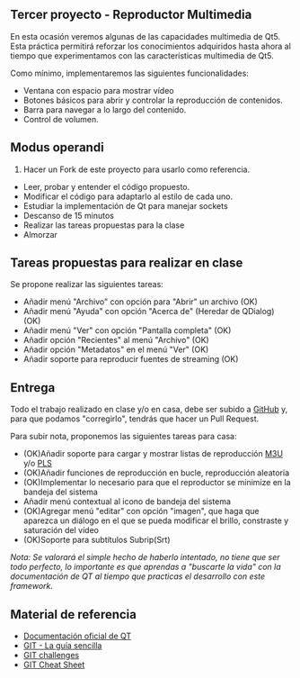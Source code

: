 Tercer proyecto - Reproductor Multimedia 
----

En esta ocasión veremos algunas de las capacidades multimedia de Qt5. Esta práctica permitirá reforzar los conocimientos adquiridos hasta ahora al tiempo que experimentamos con las características multimedia de Qt5.

Como mínimo, implementaremos las siguientes funcionalidades:

* Ventana con espacio para mostrar vídeo
* Botones básicos para abrir y controlar la reproducción de contenidos.
* Barra para navegar a lo largo del contenido.
* Control de volumen.

Modus operandi
----

1. Hacer un Fork de este proyecto para usarlo como referencia.
* Leer, probar y entender el código propuesto.
* Modificar el código para adaptarlo al estilo de cada uno.
* Estudiar la implementación de Qt para manejar sockets
* Descanso de 15 minutos
* Realizar las tareas propuestas para la clase
* Almorzar

Tareas propuestas para realizar en clase
----

Se propone realizar las siguientes tareas:

* Añadir menú "Archivo" con opción para "Abrir" un archivo				(OK)
* Añadir menú "Ayuda" con opción "Acerca de" (Heredar de QDialog)		(OK)
* Añadir menú "Ver" con opción "Pantalla completa"						(OK)
* Añadir opción "Recientes" al menú "Archivo"							(OK)
* Añadir opción "Metadatos" en el menú "Ver"							(OK)
* Añadir soporte para reproducir fuentes de streaming					(OK)

Entrega
----

Todo el trabajo realizado en clase y/o en casa, debe ser subido a [GitHub] y, para que podamos "corregirlo", tendrás que hacer un Pull Request.

Para subir nota, proponemos las siguientes tareas para casa:

* (OK)Añadir soporte para cargar y mostrar listas de reproducción [M3U] y/o [PLS]
* (OK)Añadir funciones de reproducción en bucle, reproducción aleatoria
* (OK)Implementar lo necesario para que el reproductor se minimize en la bandeja del sistema
* Añadir menú contextual al icono de bandeja del sistema	
* (OK)Agregar menú "editar" con opción "imagen", que haga que aparezca un diálogo en el que se pueda modificar el brillo, constraste y saturación del vídeo
* (OK)Soporte para subtítulos Subrip(Srt)


*Nota: Se valorará el simple hecho de haberlo intentado, no tiene que ser todo perfecto, lo importante es que aprendas a "buscarte la vida" con la documentación de QT al tiempo que practicas el desarrollo con este framework.* 

Material de referencia
----

* [Documentación oficial de QT]
* [GIT - La guía sencilla]
* [GIT challenges]
* [GIT Cheat Sheet]


[Documentación oficial de QT]:http://qt-project.org/doc/
[GIT challenges]:http://try.github.io/levels/1/challenges/1
[GIT Cheat Sheet]:http://www.cheat-sheets.org/saved-copy/git-cheat-sheet.pdf
[GIT - La guía sencilla]:http://rogerdudler.github.io/git-guide/index.es.html
[GitHub]:https://github.com
[cursos@igeko.es]:mailto:cursos@igeko.es
[M3U]:http://en.wikipedia.org/wiki/M3U
[PLS]:http://en.wikipedia.org/wiki/PLS_(file_format)
